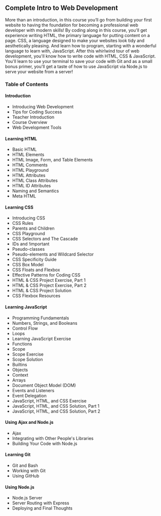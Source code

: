 ## Complete Intro to Web Development

More than an introduction, in this course you’ll go from building your first website to having the foundation for becoming a professional web developer with modern skills! By coding along in this course, you'll get experience writing HTML, the primary language for putting content on a page. CSS, a language designed to make your websites look tidy and aesthetically pleasing. And learn how to program, starting with a wonderful language to learn with, JavaScript. After this whirlwind tour of web development, you'll know how to write code with HTML, CSS & JavaScript. You'll learn to use your terminal to save your code with Git and as a small bonus primer, you'll get a taste of how to use JavaScript via Node.js to serve your website from a server!

<!-- https://btholt.github.io/intro-to-web-dev-v2/ -->

### Table of Contents
#### Introduction
- Introducing Web Development
- Tips for Coding Success
- Teacher Introduction
- Course Overview
- Web Development Tools

#### Learning HTML
- Basic HTML
- HTML Elements
- HTML Image, Form, and Table Elements
- HTML Comments
- HTML Playground
- HTML Attributes
- HTML Class Attributes
- HTML ID Attributes
- Naming and Semantics
- Meta HTML

#### Learning CSS
- Introducing CSS
- CSS Rules
- Parents and Children
- CSS Playground
- CSS Selectors and The Cascade
- IDs and !important
- Pseudo-classes
- Pseudo-elements and Wildcard Selector
- CSS Specificity Guide
- CSS Box Model
- CSS Floats and Flexbox
- Effective Patterns for Coding CSS
- HTML & CSS Project Exercise, Part 1
- HTML & CSS Project Exercise, Part 2
- HTML & CSS Project Solution
- CSS Flexbox Resources

#### Learning JavaScript
- Programming Fundamentals
- Numbers, Strings, and Booleans
- Control Flow
- Loops
- Learning JavaScript Exercise
- Functions
- Scope
- Scope Exercise
- Scope Solution
- Builtins
- Objects
- Context
- Arrays
- Document Object Model (DOM)
- Events and Listeners
- Event Delegation
- JavaScript, HTML, and CSS Exercise
- JavaScript, HTML, and CSS Solution, Part 1
- JavaScript, HTML, and CSS Solution, Part 2

#### Using Ajax and Node.js
- Ajax
- Integrating with Other People's Libraries
- Building Your Code with Node.js

#### Learning Git
- Git and Bash
- Working with Git
- Using GitHub

#### Using Node.js
- Node.js Server
- Server Routing with Express
- Deploying and Final Thoughts

